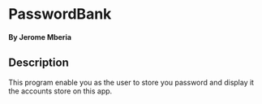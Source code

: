 # PasswordBank

#### By Jerome Mberia

## Description
This program enable you as the user to store you password and display it the accounts store on this app.
